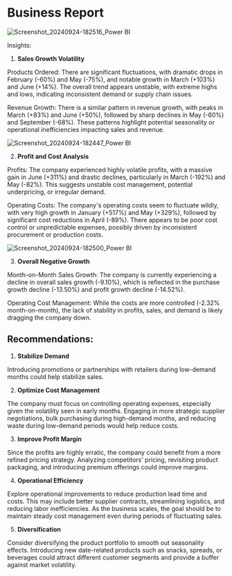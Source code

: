 # **Business Report**
![Screenshot_20240924-182516_Power BI](https://github.com/user-attachments/assets/f9c566f7-508f-4beb-bbb0-bdeb8688de60)

Insights:

1. **Sales Growth Volatility**

Products Ordered: There are significant fluctuations, with dramatic drops in February (-60%) and May (-75%), and notable growth in March (+103%) and June (+14%). The overall trend appears unstable, with extreme highs and lows, indicating inconsistent demand or supply chain issues.

Revenue Growth: There is a similar pattern in revenue growth, with peaks in March (+83%) and June (+50%), followed by sharp declines in May (-60%) and September (-68%). These patterns highlight potential seasonality or operational inefficiencies impacting sales and revenue.


![Screenshot_20240924-182447_Power BI](https://github.com/user-attachments/assets/84db1cc6-f42c-4258-bc62-cb2879a35d43)


2. **Profit and Cost Analysis**

Profits: The company experienced highly volatile profits, with a massive gain in June (+311%) and drastic declines, particularly in March (-192%) and May (-82%). This suggests unstable cost management, potential underpricing, or irregular demand.

Operating Costs: The company's operating costs seem to fluctuate wildly, with very high growth in January (+517%) and May (+329%), followed by significant cost reductions in April (-89%). There appears to be poor cost control or unpredictable expenses, possibly driven by inconsistent procurement or production costs.



![Screenshot_20240924-182500_Power BI](https://github.com/user-attachments/assets/7d8c282b-447f-4379-840f-69a45ab9a3c4)

3. **Overall Negative Growth**

Month-on-Month Sales Growth: The company is currently experiencing a decline in overall sales growth (-9.10%), which is reflected in the purchase growth decline (-13.50%) and profit growth decline (-14.52%).

Operating Cost Management: While the costs are more controlled (-2.32% month-on-month), the lack of stability in profits, sales, and demand is likely dragging the company down.




## Recommendations:

1. **Stabilize Demand**

Introducing promotions or partnerships with retailers during low-demand months could help stabilize sales.


2. **Optimize Cost Management**

The company must focus on controlling operating expenses, especially given the volatility seen in early months. Engaging in more strategic supplier negotiations, bulk purchasing during high-demand months, and reducing waste during low-demand periods would help reduce costs.



3. **Improve Profit Margin**

Since the profits are highly erratic, the company could benefit from a more refined pricing strategy. Analyzing competitors' pricing, revisiting product packaging, and introducing premium offerings could improve margins.



4. **Operational Efficiency**

Explore operational improvements to reduce production lead time and costs. This may include better supplier contracts, streamlining logistics, and reducing labor inefficiencies. As the business scales, the goal should be to maintain steady cost management even during periods of fluctuating sales.



5. **Diversification**

Consider diversifying the product portfolio to smooth out seasonality effects. Introducing new date-related products such as snacks, spreads, or beverages could attract different customer segments and provide a buffer against market volatility.

